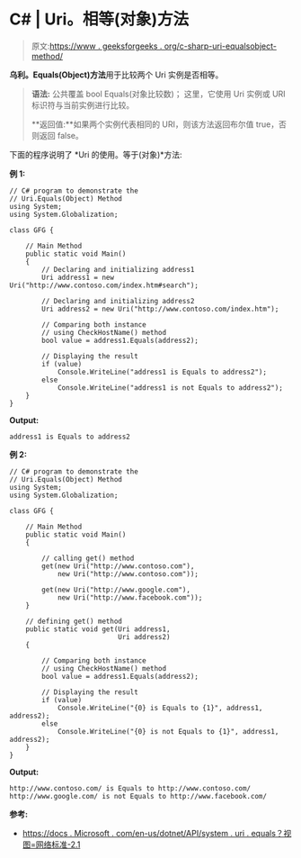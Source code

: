# C# | Uri。相等(对象)方法

> 原文:[https://www . geeksforgeeks . org/c-sharp-uri-equalsobject-method/](https://www.geeksforgeeks.org/c-sharp-uri-equalsobject-method/)

**乌利。Equals(Object)方法**用于比较两个 Uri 实例是否相等。

> **语法:**
> 公共覆盖 bool Equals(对象比较数)；
> 这里，它使用 Uri 实例或 URI 标识符与当前实例进行比较。
> 
> **返回值:**如果两个实例代表相同的 URI，则该方法返回布尔值 true，否则返回 false。

下面的程序说明了 *Uri 的使用。等于(对象)*方法:

**例 1:**

```
// C# program to demonstrate the
// Uri.Equals(Object) Method
using System;
using System.Globalization;

class GFG {

    // Main Method
    public static void Main()
    {
        // Declaring and initializing address1
        Uri address1 = new Uri("http://www.contoso.com/index.htm#search");

        // Declaring and initializing address2
        Uri address2 = new Uri("http://www.contoso.com/index.htm");

        // Comparing both instance
        // using CheckHostName() method
        bool value = address1.Equals(address2);

        // Displaying the result
        if (value)
            Console.WriteLine("address1 is Equals to address2");
        else
            Console.WriteLine("address1 is not Equals to address2");
    }
}
```

**Output:**

```
address1 is Equals to address2

```

**例 2:**

```
// C# program to demonstrate the
// Uri.Equals(Object) Method
using System;
using System.Globalization;

class GFG {

    // Main Method
    public static void Main()
    {

        // calling get() method
        get(new Uri("http://www.contoso.com"),
            new Uri("http://www.contoso.com"));

        get(new Uri("http://www.google.com"), 
            new Uri("http://www.facebook.com"));
    }

    // defining get() method
    public static void get(Uri address1,
                           Uri address2)
    {

        // Comparing both instance
        // using CheckHostName() method
        bool value = address1.Equals(address2);

        // Displaying the result
        if (value)
            Console.WriteLine("{0} is Equals to {1}", address1, address2);
        else
            Console.WriteLine("{0} is not Equals to {1}", address1, address2);
    }
}
```

**Output:**

```
http://www.contoso.com/ is Equals to http://www.contoso.com/
http://www.google.com/ is not Equals to http://www.facebook.com/

```

**参考:**

*   [https://docs . Microsoft . com/en-us/dotnet/API/system . uri . equals？视图=网络标准-2.1](https://docs.microsoft.com/en-us/dotnet/api/system.uri.equals?view=netstandard-2.1)